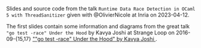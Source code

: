 Slides and source code from the talk `Runtime Data Race Detection in OCaml 5 with ThreadSanitizer` given with @OlivierNicole at Inria on 2023-04-12.

The first slides contain some information and diagrams from the great talk `"go test -race" Under the Hood` by Kavya Joshi at Strange Loop on 2016-09-{15,17} [""go test -race" Under the Hood" by Kavya Joshi ](https://www.youtube.com/watch?v=5erqWdlhQLA).
